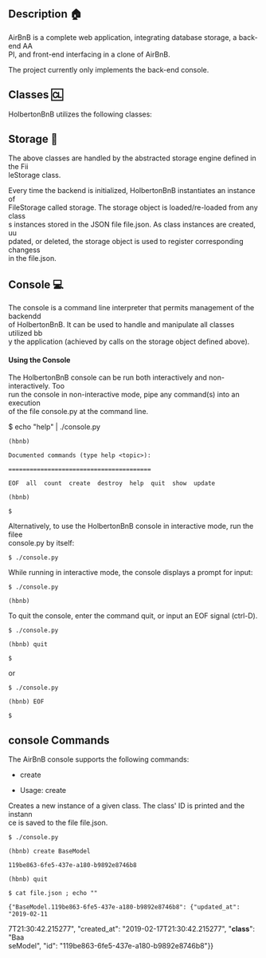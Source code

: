 ## Description 🏠                                                                                                                  
                                                                                                                                   
AirBnB is a complete web application, integrating database storage, a back-end AA                                                  
PI, and front-end interfacing in a clone of AirBnB.                                                                                
                                                                                                                                   
The project currently only implements the back-end console.                                                                        
                                                                                                                                   
## Classes 🆑                                                                                                                      
                                                                                                                                   
HolbertonBnB utilizes the following classes:                                                                                       
                                                                                                                                   
## Storage 🛄                                                                                                                      
                                                                                                                                   
The above classes are handled by the abstracted storage engine defined in the Fii                                                  
leStorage class.                                                                                                                   
                                                                                                                                   
Every time the backend is initialized, HolbertonBnB instantiates an instance of                                                    
FileStorage called storage. The storage object is loaded/re-loaded from any class                                                  
s instances stored in the JSON file file.json. As class instances are created, uu                                                  
pdated, or deleted, the storage object is used to register corresponding changess                                                  
 in the file.json. 

## Console 💻                                                                                                                      
                                                                                                                                   
The console is a command line interpreter that permits management of the backendd                                                  
 of HolbertonBnB. It can be used to handle and manipulate all classes utilized bb                                                  
y the application (achieved by calls on the storage object defined above).                                                         
                                                                                                                                   
#### Using the Console                                                                                                             
                                                                                                                                   
The HolbertonBnB console can be run both interactively and non-interactively. Too                                                  
 run the console in non-interactive mode, pipe any command(s) into an execution                                                    
of the file console.py at the command line.   

$ echo "help" | ./console.py                                                                                                   
                                                                                                                                   
    (hbnb)                                                                                                                         
                                                                                                                                   
    Documented commands (type help <topic>):                                                                                       
                                                                                                                                   
    ========================================                                                                                       
                                                                                                                                   
    EOF  all  count  create  destroy  help  quit  show  update                                                                     
                                                                                                                                   
    (hbnb)                                                                                                                         
                                                                                                                                   
    $                                                                                                                              
                                                                                                                                   
                                                                                                                                   
Alternatively, to use the HolbertonBnB console in interactive mode, run the filee                                                  
 console.py by itself:    

`$ ./console.py`                                                                                                                   
                                                                                                                                   
While running in interactive mode, the console displays a prompt for input:                                                        
                                                                                                                                   
    $ ./console.py                                                                                                                 
                                                                                                                                   
    (hbnb)                                                                                                                         
                                                                                                                                   
To quit the console, enter the command quit, or input an EOF signal (ctrl-D).                                                      
                                                                                                                                   
                                                                                                                                   
                                                                                                                                   
    $ ./console.py                                                                                                                 
                                                                                                                                   
    (hbnb) quit                                                                                                                    
                                                                                                                                   
    $               

or                                                                                                                                 
                                                                                                                                   
                                                                                                                                   
                                                                                                                                   
    $ ./console.py                                                                                                                 
                                                                                                                                   
    (hbnb) EOF                                                                                                                     
                                                                                                                                   
    $                                                                                                                              
                                                                                                                                   
                                                                                                                                   
                                                                                                                                   
## console Commands                                                                                                                
                                                                                                                                   
The AirBnB console supports the following commands:                                                                                
                                                    
- create                                                                                                                           
                                                                                                                                   
 - Usage: create <class>                                                                                                           
                                                                                                                                   
                                                                                                                                   
                                                                                                                                   
Creates a new instance of a given class. The class' ID is printed and the instann                                                  
ce is saved to the file file.json.  

                                                                                                                                  
    $ ./console.py                                                                                                                 
                                                                                                                                   
    (hbnb) create BaseModel                                                                                                        
                                                                                                                                   
    119be863-6fe5-437e-a180-b9892e8746b8                                                                                           
                                                                                                                                   
    (hbnb) quit                                                                                                                    
                                                                                                                                   
    $ cat file.json ; echo ""                                                                                                      
                                                                                                                                   
    {"BaseModel.119be863-6fe5-437e-a180-b9892e8746b8": {"updated_at": "2019-02-11                                                  
7T21:30:42.215277", "created_at": "2019-02-17T21:30:42.215277", "__class__": "Baa                                                  
seModel", "id": "119be863-6fe5-437e-a180-b9892e8746b8"}}                                                                           
                                                          
